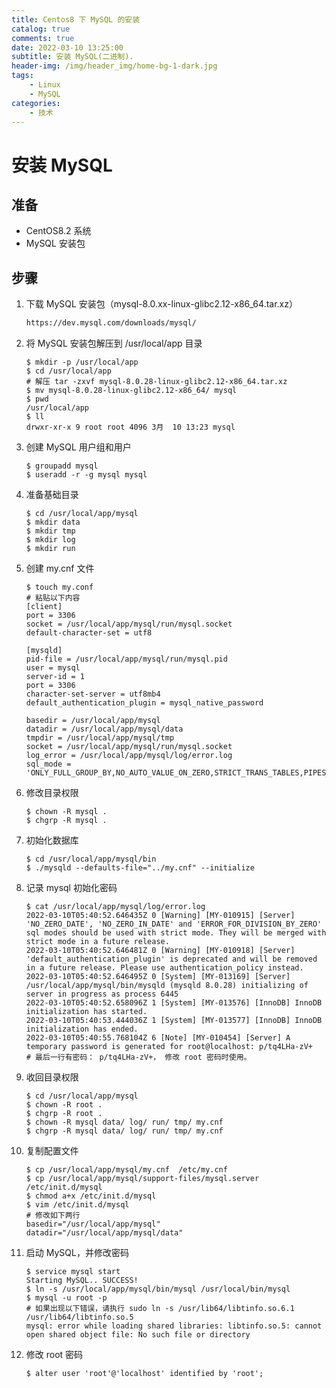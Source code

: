 ```yaml
---
title: Centos8 下 MySQL 的安装
catalog: true
comments: true
date: 2022-03-10 13:25:00
subtitle: 安装 MySQL(二进制).
header-img: /img/header_img/home-bg-1-dark.jpg
tags:
    - Linux
    - MySQL
categories:
    - 技术
---
```


# 安装 MySQL

## 准备

- CentOS8.2 系统
- MySQL 安装包

## 步骤

1. 下载 MySQL 安装包（mysql-8.0.xx-linux-glibc2.12-x86_64.tar.xz）

   ```html
   https://dev.mysql.com/downloads/mysql/
   ```

2. 将 MySQL 安装包解压到 /usr/local/app 目录

   ```shell
   $ mkdir -p /usr/local/app
   $ cd /usr/local/app
   # 解压 tar -zxvf mysql-8.0.28-linux-glibc2.12-x86_64.tar.xz
   $ mv mysql-8.0.28-linux-glibc2.12-x86_64/ mysql
   $ pwd
   /usr/local/app
   $ ll
   drwxr-xr-x 9 root root 4096 3月  10 13:23 mysql
   ```

3. 创建 MySQL 用户组和用户

   ```shell
   $ groupadd mysql
   $ useradd -r -g mysql mysql
   ```

4. 准备基础目录

   ```shell
   $ cd /usr/local/app/mysql
   $ mkdir data
   $ mkdir tmp
   $ mkdir log
   $ mkdir run
   ```

5. 创建 my.cnf 文件

   ```shell
   $ touch my.conf
   # 粘贴以下内容
   [client]
   port = 3306
   socket = /usr/local/app/mysql/run/mysql.socket
   default-character-set = utf8
   
   [mysqld]
   pid-file = /usr/local/app/mysql/run/mysql.pid
   user = mysql
   server-id = 1
   port = 3306
   character-set-server = utf8mb4
   default_authentication_plugin = mysql_native_password
   
   basedir = /usr/local/app/mysql
   datadir = /usr/local/app/mysql/data
   tmpdir = /usr/local/app/mysql/tmp
   socket = /usr/local/app/mysql/run/mysql.socket
   log_error = /usr/local/app/mysql/log/error.log
   sql_mode = 'ONLY_FULL_GROUP_BY,NO_AUTO_VALUE_ON_ZERO,STRICT_TRANS_TABLES,PIPES_AS_CONCAT,ANSI_QUOTES'
   ```

6. 修改目录权限

   ```shell
   $ chown -R mysql .
   $ chgrp -R mysql .
   ```

7. 初始化数据库

   ```shell
   $ cd /usr/local/app/mysql/bin
   $ ./mysqld --defaults-file="../my.cnf" --initialize
   ```

8. 记录 mysql 初始化密码

   ```shell
   $ cat /usr/local/app/mysql/log/error.log
   2022-03-10T05:40:52.646435Z 0 [Warning] [MY-010915] [Server] 'NO_ZERO_DATE', 'NO_ZERO_IN_DATE' and 'ERROR_FOR_DIVISION_BY_ZERO' sql modes should be used with strict mode. They will be merged with strict mode in a future release.
   2022-03-10T05:40:52.646481Z 0 [Warning] [MY-010918] [Server] 'default_authentication_plugin' is deprecated and will be removed in a future release. Please use authentication_policy instead.
   2022-03-10T05:40:52.646495Z 0 [System] [MY-013169] [Server] /usr/local/app/mysql/bin/mysqld (mysqld 8.0.28) initializing of server in progress as process 6445
   2022-03-10T05:40:52.658096Z 1 [System] [MY-013576] [InnoDB] InnoDB initialization has started.
   2022-03-10T05:40:53.444036Z 1 [System] [MY-013577] [InnoDB] InnoDB initialization has ended.
   2022-03-10T05:40:55.768104Z 6 [Note] [MY-010454] [Server] A temporary password is generated for root@localhost: p/tq4LHa-zV+
   # 最后一行有密码： p/tq4LHa-zV+， 修改 root 密码时使用。
   ```

9. 收回目录权限

   ```shell
   $ cd /usr/local/app/mysql
   $ chown -R root .
   $ chgrp -R root .
   $ chown -R mysql data/ log/ run/ tmp/ my.cnf
   $ chgrp -R mysql data/ log/ run/ tmp/ my.cnf
   ```

10. 复制配置文件

    ```shell
    $ cp /usr/local/app/mysql/my.cnf  /etc/my.cnf
    $ cp /usr/local/app/mysql/support-files/mysql.server /etc/init.d/mysql
    $ chmod a+x /etc/init.d/mysql
    $ vim /etc/init.d/mysql 
    # 修改如下两行
    basedir="/usr/local/app/mysql"
    datadir="/usr/local/app/mysql/data"
    ```

11. 启动 MySQL，并修改密码

    ```shell
    $ service mysql start
    Starting MySQL.. SUCCESS!
    $ ln -s /usr/local/app/mysql/bin/mysql /usr/local/bin/mysql
    $ mysql -u root -p
    # 如果出现以下错误，请执行 sudo ln -s /usr/lib64/libtinfo.so.6.1 /usr/lib64/libtinfo.so.5
    mysql: error while loading shared libraries: libtinfo.so.5: cannot open shared object file: No such file or directory
    ```

12. 修改 root 密码

    ```shell
    $ alter user 'root'@'localhost' identified by 'root';
    ```

    
